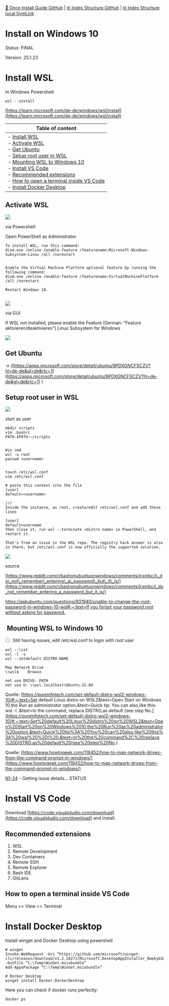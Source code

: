 [📁 Once Install Guide GitHub](/cerulean-circle-unlimited-2cu/product/development/once/once-install-guide.md) | [🌐 Index Structure GitHub](/cerulean-circle-unlimited-2cu/product/development/once/once-install-guide/install-on-windows-10.md) | [🌐 Index Structure local SymLink](./install-on-windows-10.entry.md)

# Install on Windows 10

Status: FINAL

Version: 25.1.23

# Install WSL

In Windows Powershell:

```
wsl --install
```

[https://learn.microsoft.com/de-de/windows/wsl/install](https://learn.microsoft.com/de-de/windows/wsl/install)

| **Table of content** |
| --- |
| - [Install WSL](#install-wsl)<br>  - [Activate WSL](#activate-wsl)<br>  - [Get Ubuntu](#get-ubuntu)<br>  - [Setup root user in WSL](#setup-root-user-in-wsl)<br>  - [Mounting WSL to Windows 10](#mounting-wsl-to-windows-10)<br>- [Install VS Code](#install-vs-code)<br>  - [Recommended extensions](#recommended-extensions)<br>  - [How to open a terminal inside VS Code](#how-to-open-a-terminal-inside-vs-code)<br>- [Install Docker Desktop](#install-docker-desktop) |

## Activate WSL

![](https://2cu.atlassian.net/wiki/images/icons/grey_arrow_down.png)

via Powershell

Open PowerShell as Administrator.

```
To install WSL, run this command: 
dism.exe /online /enable-feature /featurename:Microsoft-Windows-Subsystem-Linux /all /norestart


Enable the Virtual Machine Platform optional feature by running the following command: 
dism.exe /online /enable-feature /featurename:VirtualMachinePlatform /all /norestart

Restart Windows 10.


```

![](https://2cu.atlassian.net/wiki/images/icons/grey_arrow_down.png)

via GUI

If WSL not installed, please enable the Feature (German: “Feature aktivieren/deaktivieren”) Linux Subsystem for Windows

![](./attachments/image-20230116-134723.png)

## Get Ubuntu

→ ([https://apps.microsoft.com/store/detail/ubuntu/9PDXGNCFSCZV?hl=de-de&gl=de&rtc=1](https://apps.microsoft.com/store/detail/ubuntu/9PDXGNCFSCZV?hl=de-de&gl=de&rtc=1) )

## Setup root user in WSL

![](https://2cu.atlassian.net/wiki/images/icons/grey_arrow_down.png)

start as user

```
mkdir scripts
vim .bashrc
PATH-$PATH:~/scripts


#in cmd
wsl -u root
passwd <username>


touch /etc/wsl.conf
vim /etc/wsl.conf

# paste this content into the file
[user]
default=<username>

///
Inside the instance, as root, create/edit /etc/wsl.conf and add these lines

[user]
default=username
Then close it, run wsl --terminate <distro name> in PowerShell, and restart it.

That's from an issue in the WSL repo. The registry hack answer is also in there, but /etc/wsl.conf is now officially the supported solution.

```

![](https://2cu.atlassian.net/wiki/images/icons/grey_arrow_down.png)

source

[https://www.reddit.com/r/bashonubuntuonwindows/comments/jrxmbc/i\_do\_not\_remember\_entering\_a\_password\_but\_it\_is/](https://www.reddit.com/r/bashonubuntuonwindows/comments/jrxmbc/i_do_not_remember_entering_a_password_but_it_is/)

[https://askubuntu.com/questions/931940/unable-to-change-the-root-password-in-windows-10-wsl#:~:text=If you forgot your password,root without asking for password.](https://askubuntu.com/questions/931940/unable-to-change-the-root-password-in-windows-10-wsl#:~:text=If%20you%20forgot%20your%20password,root%20without%20asking%20for%20password.)

##  Mounting WSL to Windows 10

- [ ] Still having issues, edit /etc/esl.conf to login with root user

```
wsl --list
wsl -l -v
wsl --setdefault DISTRO-NAME

Map Network Drive
\\wsl$    Browse

net use DRIVE: PATH
net use U: \\wsl.localhost\Ubuntu-22.04

```

Quelle: [https://pureinfotech.com/set-default-distro-wsl2-windows-10/#:~:text=Set default Linux distro on WSL2&text=Open Start on Windows 10,the Run as administrator option.&text=Quick tip: You can also,like this: wsl -l .&text=In the command, replace DISTRO,as default (see step No.](https://pureinfotech.com/set-default-distro-wsl2-windows-10/#:~:text=Set%20default%20Linux%20distro%20on%20WSL2&text=Open%20Start%20on%20Windows%2010,the%20Run%20as%20administrator%20option.&text=Quick%20tip%3A%20You%20can%20also,like%20this%3A%20wsl%20%2Dl%20.&text=In%20the%20command%2C%20replace%20DISTRO,as%20default%20(see%20step%20No.)

Quelle: [https://www.howtogeek.com/118452/how-to-map-network-drives-from-the-command-prompt-in-windows/](https://www.howtogeek.com/118452/how-to-map-network-drives-from-the-command-prompt-in-windows/)

 [N1-24](https://2cu.atlassian.net/browse/N1-24) - Getting issue details... STATUS

# Install VS Code

Download [https://code.visualstudio.com/download](https://code.visualstudio.com/download) and install.

## Recommended extensions

1. WSL
2. Remote Development
  1. Dev Containers
  2. Remote SSH
  3. Remote Explorer
3. Bash IDE
4. GitLens

## How to open a terminal inside VS Code

Menu >> View >> Terminal

# Install Docker Desktop

Install winget and Docker Desktop using powershell

```
# winget
Invoke-WebRequest -Uri “https://github.com/microsoft/winget-cli/releases/download/v1.2.10271/Microsoft.DesktopAppInstaller_8wekyb3d8bbwe.msixbundle” -OutFile “C:\Temp\WinGet.msixbundle”
Add-AppxPackage “C:\Temp\WinGet.msixbundle”

# Docker Desktop
winget install Docker.DockerDesktop
```

Here you can check if docker runs perfectly:

```
docker ps
```
